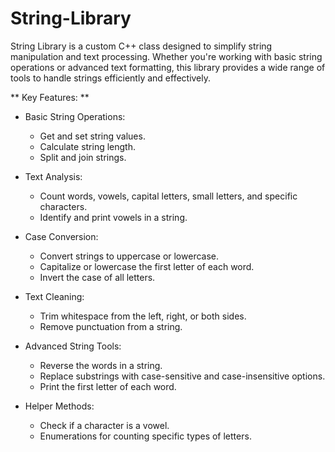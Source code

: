 # String-Library
String Library is a custom C++ class designed to simplify string manipulation and text processing. Whether you're working with basic string operations or advanced text formatting, this library provides a wide range of tools to handle strings efficiently and effectively.

** Key Features: **

* Basic String Operations:
  * Get and set string values.
  * Calculate string length.
  * Split and join strings.
  
* Text Analysis:
  * Count words, vowels, capital letters, small letters, and specific characters.
  * Identify and print vowels in a string.

* Case Conversion:
  * Convert strings to uppercase or lowercase.
  * Capitalize or lowercase the first letter of each word.
  * Invert the case of all letters.

* Text Cleaning:
  * Trim whitespace from the left, right, or both sides.
  * Remove punctuation from a string.

* Advanced String Tools:
  * Reverse the words in a string.
  * Replace substrings with case-sensitive and case-insensitive options.
  * Print the first letter of each word.

* Helper Methods:
  * Check if a character is a vowel.
  * Enumerations for counting specific types of letters.
